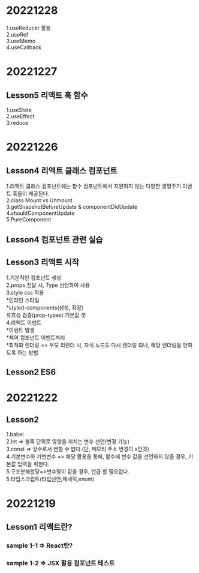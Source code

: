 # 20221228

1.useReducer 활용<br/>
2.useRef<br />
3.useMemo<br />
4.useCallback<br />

# 20221227

## Lesson5 리액트 훅 함수

1.useState<br />
2.useEffect<br />
3.reduce<br/>

# 20221226

## Lesson4 리액트 클래스 컴포넌트

1.리액트 클래스 컴포넌트에는 함수 컴포넌트에서 지원하지 않는 다양한 생명주기 이벤트 훅들이 제공된다.<br />
2.class Mount vs Unmount<br />
3.getSnapshotBeforeUpdate & componentDidUpdate<br />
4.shouldComponentUpdate<br />
5.PureComponent<br />

## Lesson4 컴포넌트 관련 실습

## Lesson3 리액트 시작

1.기본적인 컴포넌트 생성<br />
2.props 전달 시, Type 선언하여 사용<br />
3.style css 적용<br />
*인라인 스타일<br />
*styled-components(생성, 확장)<br />
유효성 검증(prop-types)
기본값 셋<br /> 4.리액트 이벤트<br/>
*이벤트 발생<br />
*제어 컴포넌트 이벤트처리 <br /> \*최적화 렌더링 => 부모 리랜더 시, 자식 노드도 다시 렌더링 되나, 해당 렌더링을 안하도록 하는 방법

## Lesson2 ES6

# 20221222

## Lesson2

1.babel<br />
2.let => 블록 단위로 영향을 끼치는 변수 선언(변경 가능) <br />
3.const => 상수로서 변할 수 없다.(단, 메모리 주소 변경이 x인것)<br /> 4.기본변수와 가변변수 => 해당 활용을 통해, 함수에 변수 값을 선언하지 않을 경우, 기본값 입력을 취한다.<br /> 5.구조분해할당=>변수명이 같을 경우, 언급 할 필요없다.<br /> 5.타입스크립트(타입선언,제네릭,enum)

# 20221219

## Lesson1 리액트란?

### sample 1-1 => React란?

### sample 1-2 => JSX 활용 컴포넌트 테스트

